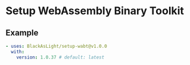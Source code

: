 # Setup WebAssembly Binary Toolkit

## Example
```yaml
- uses: BlackAsLight/setup-wabt@v1.0.0
  with:
    version: 1.0.37 # default: latest
```
